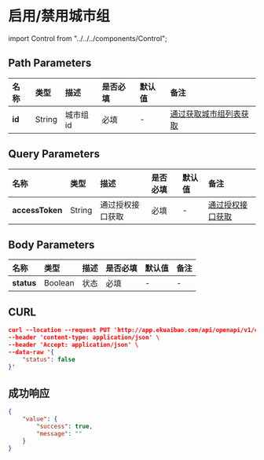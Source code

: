 # 启用/禁用城市组

import Control from "../../../components/Control";

<Control
method="PUT"
url="/api/openapi/v1/cityGroup/updateStatus/$`id`"
/>

## Path Parameters

| 名称 | 类型 | 描述 | 是否必填 | 默认值 | 备注 |
| :--- | :--- | :--- | :--- |:--- | :--- |
| **id** | String | 城市组id | 必填 | - | [通过获取城市组列表获取](/docs/open-api/city/get-city-group) |

## Query Parameters

| 名称 | 类型 | 描述 | 是否必填 | 默认值 | 备注 |
| :--- | :--- | :--- | :--- |:--- | :--- |
| **accessToken** | String | 通过授权接口获取 | 必填 | - | [通过授权接口获取](/docs/open-api/getting-started/auth) |

## Body Parameters

| 名称 | 类型 | 描述 | 是否必填 | 默认值 | 备注 |
| :--- | :--- | :--- | :--- |:--- | :--- |
| **status** | Boolean | 状态 | 必填 | - | - |

## CURL
```json
curl --location --request PUT 'http://app.ekuaibao.com/api/openapi/v1/cityGroup/updateStatus/$wC0cPu1DNY1400?accessToken=FsYc5j4FlclU00' \
--header 'content-type: application/json' \
--header 'Accept: application/json' \
--data-raw '{
    "status": false
}'
```

## 成功响应
```json
{
    "value": {
        "success": true,
        "message": ""
    }
}
```
